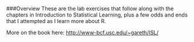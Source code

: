 ###Overview
These are the lab exercises that follow along with the chapters in Introduction to Statistical Learning, plus a few odds and ends that I attempted as I learn more about R.

More on the book here: http://www-bcf.usc.edu/~gareth/ISL/
